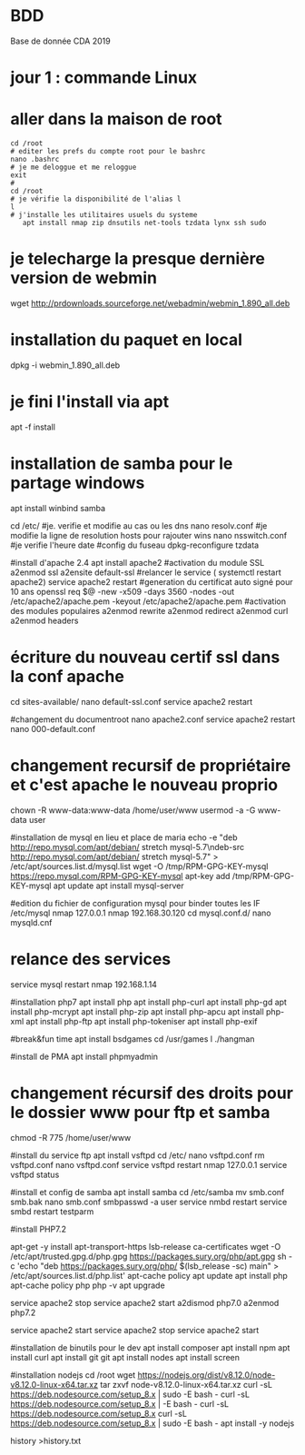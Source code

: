 # BDD
Base de donnée CDA 2019

# jour 1 : commande Linux
# aller dans la maison de root
    cd /root
    # editer les prefs du compte root pour le bashrc
    nano .bashrc
    # je me deloggue et me reloggue 
    exit
    #
    cd /root
    # je vérifie la disponibilité de l'alias l
    l
    # j'installe les utilitaires usuels du systeme
       apt install nmap zip dnsutils net-tools tzdata lynx ssh sudo

   # je telecharge la presque dernière version de webmin
   wget http://prdownloads.sourceforge.net/webadmin/webmin_1.890_all.deb
   # installation du paquet en local
   dpkg -i webmin_1.890_all.deb 
   # je fini l'install via apt
   apt -f install
   # installation de samba pour le partage windows
   apt install winbind samba

   cd /etc/
   #je. verifie et modifie au cas ou les dns
   nano resolv.conf
   #je modifie la ligne de resolution hosts pour rajouter wins
   nano nsswitch.conf 
   #je verifie l'heure
   date
   #config du fuseau
   dpkg-reconfigure tzdata

   #install d'apache 2.4
   apt install apache2
   #activation du module SSL
   a2enmod ssl
   a2ensite default-ssl
   #relancer le service ( systemctl restart apache2)
   service apache2 restart
   #generation du certificat auto signé pour 10 ans
   openssl req $@ -new -x509 -days 3560 -nodes -out /etc/apache2/apache.pem -keyout /etc/apache2/apache.pem
   #activation des modules populaires
   a2enmod rewrite
   a2enmod redirect
   a2enmod curl
   a2enmod headers
   # écriture du nouveau certif ssl dans la conf apache
   cd sites-available/
   nano default-ssl.conf 
   service apache2 restart

   #changement du documentroot
   nano apache2.conf
   service apache2 restart
   nano 000-default.conf

   # changement recursif de propriétaire et c'est apache le nouveau proprio
   chown -R www-data:www-data /home/user/www
   usermod -a -G www-data user

   #installation de mysql en lieu et place de maria
   echo -e "deb http://repo.mysql.com/apt/debian/ stretch mysql-5.7\ndeb-src http://repo.mysql.com/apt/debian/ stretch mysql-5.7" > /etc/apt/sources.list.d/mysql.list
   wget -O /tmp/RPM-GPG-KEY-mysql https://repo.mysql.com/RPM-GPG-KEY-mysql
   apt-key add /tmp/RPM-GPG-KEY-mysql
   apt update
   apt install mysql-server

   #edition du fichier de configuration mysql pour binder toutes les IF
   /etc/mysql
   nmap 127.0.0.1
   nmap 192.168.30.120
   cd mysql.conf.d/
   nano mysqld.cnf 
   # relance des services
   service mysql restart
   nmap 192.168.1.14

   #installation php7
   apt install php
   apt install php-curl
   apt install php-gd
   apt install php-mcrypt
   apt install php-zip
   apt install php-apcu
   apt install php-xml
   apt install php-ftp
   apt install php-tokeniser
   apt install php-exif
   
   #break&fun time
   apt install bsdgames
   cd /usr/games
   l
   ./hangman

  
  #install de PMA
  apt install phpmyadmin
  # changement récursif des droits pour le dossier www pour ftp et samba
  chmod -R 775 /home/user/www
 
 #install du service ftp 
   apt install vsftpd
   cd /etc/
   nano vsftpd.conf 
   rm vsftpd.conf
   nano vsftpd.conf
   service vsftpd restart
   nmap 127.0.0.1
   service vsftpd status
  
   #install et config de samba
   apt install samba
   cd /etc/samba
   mv smb.conf smb.bak
   nano smb.conf
   smbpasswd -a user
   service nmbd restart
   service smbd restart
   testparm

   #install PHP7.2

  apt-get -y install apt-transport-https lsb-release ca-certificates
  wget -O /etc/apt/trusted.gpg.d/php.gpg https://packages.sury.org/php/apt.gpg
  sh -c 'echo "deb https://packages.sury.org/php/ $(lsb_release -sc) main" > /etc/apt/sources.list.d/php.list'
  apt-cache policy
  apt update
  apt install php
  apt-cache policy php
  php -v
  apt upgrade

  service apache2 stop
  service apache2 start
  a2dismod php7.0
  a2enmod php7.2

  service apache2 start
  service apache2 stop
  service apache2 start

  #installation de binutils pour le dev
  apt install composer
  apt install npm
  apt install curl
  apt install git
  git
  apt install nodes
  apt install screen

  #installation nodejs
  cd /root
  wget https://nodejs.org/dist/v8.12.0/node-v8.12.0-linux-x64.tar.xz
  tar zxvf node-v8.12.0-linux-x64.tar.xz 
  curl -sL https://deb.nodesource.com/setup_8.x | sudo -E bash -
  curl -sL https://deb.nodesource.com/setup_8.x | -E bash -
  curl -sL https://deb.nodesource.com/setup_8.x
  curl -sL https://deb.nodesource.com/setup_8.x | sudo -E bash -
  apt install -y nodejs

  history >history.txt

